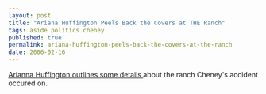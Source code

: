 ```yaml
---
layout: post
title: "Ariana Huffington Peels Back the Covers at THE Ranch"
tags: aside politics cheney
published: true
permalink: ariana-huffington-peels-back-the-covers-at-the-ranch
date: 2006-02-16
---
```


<a href="http://www.huffingtonpost.com/arianna-huffington/armstrong-ranch-a-gop-ba_b_15820.html">Arianna Huffington outlines some details </a>about the ranch Cheney's accident occured on.
